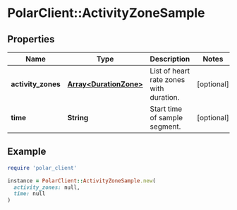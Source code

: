 # PolarClient::ActivityZoneSample

## Properties

| Name | Type | Description | Notes |
| ---- | ---- | ----------- | ----- |
| **activity_zones** | [**Array&lt;DurationZone&gt;**](DurationZone.md) | List of heart rate zones with duration. | [optional] |
| **time** | **String** | Start time of sample segment. | [optional] |

## Example

```ruby
require 'polar_client'

instance = PolarClient::ActivityZoneSample.new(
  activity_zones: null,
  time: null
)
```

